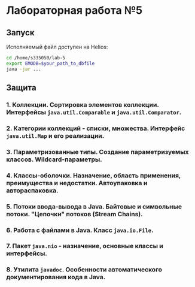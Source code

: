 
# Лабораторная работа №5

## Запуск
Исполняемый файл доступен на Helios:

```bash
cd /home/s335050/lab-5
export EMODB=$your_path_to_dbfile
java -jar ...
```

## Защита

### 1. Коллекции. Сортировка элементов коллекции. Интерфейсы `java.util.Comparable` и `java.util.Comparator`.
### 2. Категории коллекций - списки, множества. Интерфейс `java.util.Map` и его реализации.
### 3. Параметризованные типы. Создание параметризуемых классов. Wildcard-параметры.
### 4. Классы-оболочки. Назначение, область применения, преимущества и недостатки. Автоупаковка и автораспаковка.
### 5. Потоки ввода-вывода в Java. Байтовые и символьные потоки. "Цепочки" потоков (Stream Chains).
### 6. Работа с файлами в Java. Класс `java.io.File`.
### 7. Пакет `java.nio` - назначение, основные классы и интерфейсы.
### 8. Утилита `javadoc`. Особенности автоматического документирования кода в Java.
